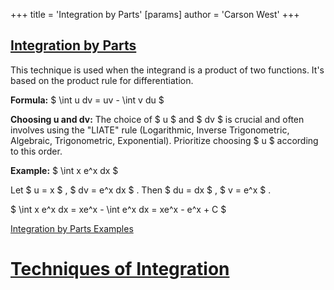 +++
 title = 'Integration by Parts'
[params]
	author = 'Carson West'
+++
## [Integration by Parts](./../integration-by-parts/) 
This technique is used when the integrand is a product of two functions.  It's based on the product rule for differentiation.

**Formula:**  $ \int u dv = uv - \int v du $ 

**Choosing u and dv:**  The choice of  $ u $  and  $ dv $  is crucial and often involves using the "LIATE" rule (Logarithmic, Inverse Trigonometric, Algebraic, Trigonometric, Exponential).  Prioritize choosing  $ u $  according to this order.

**Example:**  $ \int x e^x dx $ 

Let  $ u = x $ ,  $ dv = e^x dx $ . Then  $ du = dx $ ,  $ v = e^x $ .

 $ \int x e^x dx = xe^x - \int e^x dx = xe^x - e^x + C $ 

[Integration by Parts Examples](./../integration-by-parts-examples/)

# [Techniques of Integration](./../techniques-of-integration/)